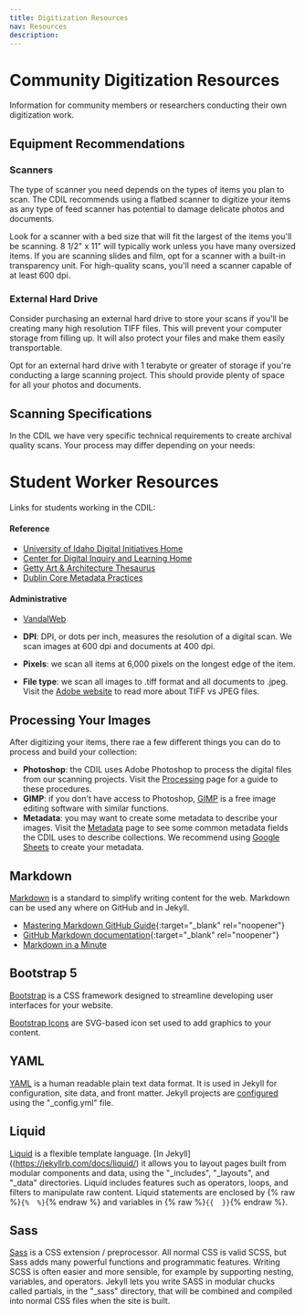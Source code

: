 ```yaml
---
title: Digitization Resources
nav: Resources
description:
---
```


<!-- go back and look at evan's template for some links to other sites using this template to see how they might differ -->

# Community Digitization Resources

Information for community members or researchers conducting their own digitization work.

## Equipment Recommendations

### Scanners

The type of scanner  you need depends on the types of items you plan to scan. The CDIL recommends using a flatbed scanner to digitize your items as any type of feed scanner has potential to damage delicate photos and documents.

Look for a scanner with a bed size that will fit the largest of the items you'll be scanning. 8 1/2" x 11" will typically work unless you have many oversized items. If you are scanning slides and film, opt for a scanner with a built-in transparency unit. For high-quality scans, you'll need a scanner capable of at least 600 dpi.

### External Hard Drive

Consider purchasing an external hard drive to store your scans if you'll be creating many high resolution TIFF files. This will prevent your computer storage from filling up. It will also protect your files and make them easily transportable. 

Opt for an external hard drive with 1 terabyte or greater of storage if you're conducting a large scanning project. This should provide plenty of space for all your photos and documents.

## Scanning Specifications

In the CDIL we have very specific technical requirements to create archival quality scans. Your process may differ depending on your needs:

# Student Worker Resources

Links for students working in the CDIL:

#### Reference

- [University of Idaho Digital Initiatives Home](https://www.lib.uidaho.edu/digital/)
- [Center for Digital Inquiry and Learning Home](https://cdil.lib.uidaho.edu/)
- [Getty Art & Architecture Thesaurus](https://www.getty.edu/research/tools/vocabularies/aat)
- [Dublin Core Metadata Practices](https://en.wikipedia.org/wiki/Dublin_Core) 

#### Administrative

- [VandalWeb](https://vandalweb.uidaho.edu/PROD/twbkwbis.P_GenMenu?name=payroll)


- **DPI**: DPI, or dots per inch, measures the resolution of a digital scan. We scan images at 600 dpi and documents at 400 dpi. 
- **Pixels**: we scan all items at 6,000 pixels on the longest edge of the item.
- **File type**: we scan all images to .tiff format and all documents to .jpeg. Visit the [Adobe website](https://www.adobe.com/creativecloud/file-types/image/comparison/jpeg-vs-tiff.html) to read more about TIFF vs JPEG files.

## Processing Your Images

After digitizing your items, there rae a few different things you can do to process and build your collection:

- **Photoshop**: the CDIL uses Adobe Photoshop to process the digital files from our scanning projects. Visit the [Processing](https://kitstokes.github.io/digi-proc/content/1-processing.html) page for a guide to these procedures.
- **GIMP**: if you don't have access to Photoshop, [GIMP](https://www.gimp.org/) is a free image editing software with similar functions.
- **Metadata**: you may want to create some metadata to describe your images. Visit the [Metadata](https://kitstokes.github.io/digi-proc/content/2-metadata.html) page to see some common metadata fields the CDIL uses to describe collections. We recommend using [Google Sheets](https://docs.google.com/spreadsheets/u/0/) to create your metadata. 


## Markdown

[Markdown](https://daringfireball.net/projects/markdown/) is a standard to simplify writing content for the web. 
Markdown can be used any where on GitHub and in Jekyll.

- [Mastering Markdown GitHub Guide](https://guides.github.com/features/mastering-markdown/){:target="_blank" rel="noopener"}
- [GitHub Markdown documentation](https://docs.github.com/en/free-pro-team@latest/github/writing-on-github/basic-writing-and-formatting-syntax){:target="_blank" rel="noopener"}
- [Markdown in a Minute](https://evanwill.github.io/_drafts/notes/markdown-minute.html)

## Bootstrap 5

[Bootstrap](https://getbootstrap.com/) is a CSS framework designed to streamline developing user interfaces for your website.

[Bootstrap Icons](https://icons.getbootstrap.com/) are SVG-based icon set used to add graphics to your content.

## YAML

[YAML](http://www.yaml.org/) is a human readable plain text data format.
It is used in Jekyll for configuration, site data, and front matter.
Jekyll projects are [configured](https://jekyllrb.com/docs/configuration/) using the "_config.yml" file.

## Liquid

[Liquid](http://shopify.github.io/liquid/) is a flexible template language.
[In Jekyll]((https://jekyllrb.com/docs/liquid/) it allows you to layout pages built from modular components and data, using the "_includes", "_layouts", and "_data" directories.
Liquid includes features such as operators, loops, and filters to manipulate raw content. 
Liquid statements are enclosed by {% raw %}`{%  %}`{% endraw %} and variables in {% raw %}`{{  }}`{% endraw %}.

## Sass  

[Sass](http://sass-lang.com/) is a CSS extension / preprocessor. 
All normal CSS is valid SCSS, but Sass adds many powerful functions and programmatic features. 
Writing SCSS is often easier and more sensible, for example by supporting nesting, variables, and operators. 
Jekyll lets you write SASS in modular chucks called partials, in the "_sass" directory, that will be combined and compiled into normal CSS files when the site is built.
